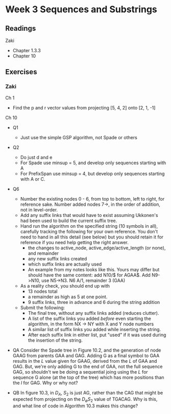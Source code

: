 # Week 3 Sequences and Substrings

## Readings
Zaki
  * Chapter 1.3.3
  * Chapter 10

## Exercises

### Zaki
Ch 1
 * Find the p and r vector values from projecting [5, 4, 2] onto [2, 1, -1] 

Ch 10 
 * Q1
   * Just use the simple GSP algorithm, not Spade or others
 * Q2
   * Do just d and e
   * For Spade use minsup = 5, and develop only sequences starting with A
   * For PrefixSpan use minsup = 4, but develop only sequences starting with A or C.
  * Q6
    * Number the existing nodes 0 - 6, from top to bottom, left to right, for reference sake.  Number added nodes 7->, in the order of addition, not in level-order.
    * Add any suffix links that would have to exist assuming Ukkonen's had been used to build the current suffix tree.
    * Hand run the algorithm on the specified string (10 symbols in all), carefully tracking the following for your own reference.  You don't need to hand in all this detail (see below) but you should retain it for reference if you need help getting the right answer.
      * the changes to active_node, active_edge/active_length (or none), and remainder
      * any new suffix links created
      * which suffix links are actually used
      * An example from my notes looks like this.  Yours may differ but should have the same content: add N10/$ for AGAA$. Add N9->N10, use N5->N3. N6 A/1, remainder 3 (GAA)
    * As a reality check, you should end up with 
      * 13 nodes total
      * a remainder as high as 5 at one point.
      * 9 suffix links, three in advance and 6 during the string addition
    * Submit the following:
      * The final tree, without any suffix links added (reduces clutter). 
      * A list of the suffix links you added *before* even starting the algorithm, in the form NX -> NY with X and Y node numbers
      * A similar list of suffix links you added while inserting the string.
      * After each suffix link in either list, put "used" if it was used during the insertion of the string.

 * QA
 Consider the Spade tree in Figure 10.2, and the generation of node GAAG from parents GAA and GAG.  Adding G as a final symbol to GAA results in the *L* value given for GAAG, derived from the *L* of GAA and GAG.  But, we're only adding G to the end of GAA, not the full sequence GAG, so shouldn't we be doing a sequential joing using the *L* for sequence G alone (at the top of the tree) which has more positions than the *l* for GAG.  Why or why not?

 * QB
In figure 10.3, in $D_A$,  $S_2$ is just AG, rather than the CAG that might 
be expected from projecting on the $D_\emptyset S_2$ value of TGACAG.  Why is 
this, and what line of code in Algorithm 10.3 makes this change? 

